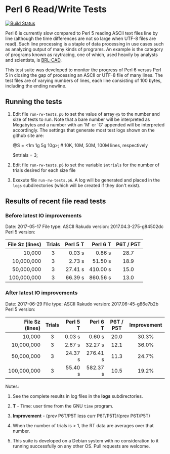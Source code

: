 # Perl 6 Read/Write Tests

[![Build Status](https://travis-ci.org/tbrowder/perl6-read-write-tests.svg?branch=master)](https://travis-ci.org/tbrowder/perl6-read-write-tests)

Perl 6 is currently slow compared to Perl 5 reading ASCII text
files line by line (although the time differences are not so large
when UTF-8 files are read).  Such line processing is a staple of data
processing in use cases such as analyzing output of many kinds of
programs.  An example is the category of programs known as raytracing,
one of which, used heavily by analysts and scientists, is
[BRL-CAD](http://brlcad.org).

This test suite was developed to monitor the progress of Perl 6 versus
Perl 5 in closing the gap of processing an ASCII or UTF-8 file of many lines.
The test files are of varying numbers of lines, each line consisting
of 100 bytes, including the ending newline.

## Running the tests

1. Edit file `run-rw-tests.p6` to set the value of array `@S` to the
   number and size of tests to run.  Note that a bare number will be
   interpreted as Megabytes and a number with an 'M' or 'G' appended
   will be interpreted accordingly. The settings that generate most
   test logs shown on the github site are:

     @S = <1m 1g 5g 10g>; # 10K, 10M, 50M, 100M lines, respectively

     $ntrials = 3;

2. Edit file `run-rw-tests.p6` to set the variable `$ntrials` for
   the number of trials desired for each size file

3. Exexute file `run-rw-tests.p6`.  A log will be generated and placed
   in the `logs` subdirectories (which will be created if they don't
   exist).

## Results of recent file read tests

### Before latest IO improvements

Date: 2017-05-17
File type: ASCII
Rakudo version: 2017.04.3-275-g84502dc
Perl 5 version: 

| File Sz (lines) | Trials | Perl 5 T  | Perl 6 T  | P6T / P5T |
| ---:            | :---:  | ---:       | ---:       | :---: |
|          10,000 |    3   |     0.03 s |     0.86 s |  28.7 |
|      10,000,000 |    3   |     2.73 s |    51.50 s |  18.9 |
|      50,000,000 |    3   |    27.41 s |   410.00 s |  15.0 |
|     100,000,000 |    3   |    66.39 s |   860.56 s |  13.0 |

### After latest IO improvements

Date: 2017-06-29
File type: ASCII
Rakudo version: 2017.06-45-g86e7b2b 
Perl 5 version: 

| File Sz (lines) | Trials | Perl 5 T  | Perl 6 T  | P6T / P5T | Improvement
| ---:            | :---:  | ---:       | ---:       | :---: | :--: |
|          10,000 |    3   |     0.03 s |     0.60 s |  20.0 | 30.3% |
|      10,000,000 |    3   |     2.67 s |    32.27 s |  12.1 | 36.0% |
|      50,000,000 |    3   |    24.37 s |   276.41 s |  11.3 | 24.7% |
|     100,000,000 |    3   |    55.40 s |   582.37 s |  10.5 | 19.2%|

Notes:

1. See the complete results in log files in the **logs** subdirectories.

2. **T** - Time: user time from the GNU `time` program.

3. **Improvement** - (prev P6T/P5T less curr P6T/P5T)/(prev P6T/P5T)

4. When the number of trials is > 1, the RT data are averages over that number.

5. This suite is developed on a Debian system with no consideration to
   it running successfully on any other OS.  Pull requests are
   welcome.
